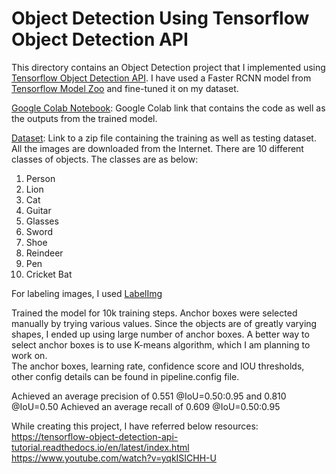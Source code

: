 # Object Detection Using Tensorflow Object Detection API

This directory contains an Object Detection project that I implemented using [Tensorflow Object Detection API](https://github.com/tensorflow/models/tree/master/research/object_detection). I have used a Faster RCNN model from [Tensorflow Model Zoo](https://github.com/tensorflow/models/blob/master/research/object_detection/g3doc/tf2_detection_zoo.md) and fine-tuned it on my dataset.


[Google Colab Notebook](https://colab.research.google.com/drive/1SC4b0aKE5CeOuBuc4vZibLlKizcc5ApQ?usp=sharing): Google Colab link that contains the code as well as the outputs from the trained model.


[Dataset](https://drive.google.com/file/d/1gj4G4kM3BYO-YZPi1D1536zmNaNHUa9D/view?usp=sharing): Link to a zip file containing the training as well as testing dataset. All the images are downloaded from the Internet. 
There are 10 different classes of objects. The classes are as below:
1) Person
2) Lion
3) Cat
4) Guitar
5) Glasses
6) Sword
7) Shoe
8) Reindeer
9) Pen
10) Cricket Bat <br/>

For labeling images, I used [LabelImg](https://github.com/tzutalin/labelImg)
<br/>


Trained the model for 10k training steps. Anchor boxes were selected manually by trying various values. Since the objects are of greatly varying shapes, I ended up using large number of anchor boxes. A better way to select anchor boxes is to use K-means algorithm, which I am planning to work on. <br/>
The anchor boxes, learning rate, confidence score and IOU thresholds, other config details can be found in pipeline.config file.


Achieved an average precision of 0.551 @IoU=0.50:0.95 and 0.810 @IoU=0.50
Achieved an average recall of 0.609 @IoU=0.50:0.95


While creating this project, I have referred below resources: <br/>
https://tensorflow-object-detection-api-tutorial.readthedocs.io/en/latest/index.html <br/>
https://www.youtube.com/watch?v=yqkISICHH-U
